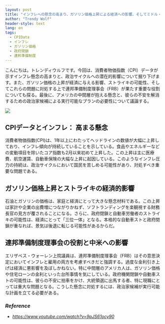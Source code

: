 ```yaml
---
layout: post
title: "インフレへの懸念の高まり、ガソリン価格上昇による経済への影響、そしてミドル・アメリカンの懸念への対応"
author: "Trendy Wolf"
header-style: text
lang: en
tags:
  - CPIData
  - インフレ
  - ガソリン価格
  - 政府閉鎖
  - 連邦準備制度
---
```


こんにちは。トレンディウルフです。今回は、消費者物価指数（CPI）データが示すインフレ懸念の高まりと、政治サイクルへの潜在的影響について掘り下げます。また、ガソリン価格の上昇が経済に与える影響、ストライキの可能性、そしてこれらの問題に対処する上で連邦準備制度理事会（FRB）が果たす重要な役割についても探る。最後に、アメリカの中間層が抱える懸念と、彼らの不安を解消するための政治家候補による実行可能なプランの必要性について議論する。

<img
    src="https://i.ytimg.com/vi/9pJS61ocy90/hqdefault.jpg"
/>


## CPIデータとインフレ： 高まる懸念
消費者物価指数(CPI)は、1年以上にわたってヘッドラインの数値が大幅に上昇しており、インフレ傾向が持続していることを示している。食品やエネルギーなどの変動項目を除いたコア指数も2月以来初めて上昇した。この上昇は主に医療費、航空運賃、自動車保険の大幅な上昇に起因している。このようなインフレ圧力の持続は、政治サイクルにおいて国民を苦しめる可能性があり、対処すべき重要な問題である。

## ガソリン価格上昇とストライキの経済的影響
石油とガソリンの価格は、家庭と経済にとって大きな懸念材料である。この上昇は家計や企業の出費増につながりかねず、ソフトランディングを楽観視する財務長官の見方が覆されることになる。さらに、政府閉鎖と自動車労働者のストライキの可能性は、経済にとって「三位一体」となる。本格的な自動車ストと政府閉鎖が重なれば、景気は後退に転じる可能性があるからだ。

## 連邦準備制度理事会の役割と中米への影響
エリザベス・ウォーレン上院議員は、連邦準備制度理事会（FRB）はその意思決定においてインフレと雇用の両方を考慮すべきだと強調する。過度な金利引き上げは経済に悪影響を及ぼしかねない。特に中間層のアメリカ人は、ガソリン価格や住宅ローンの金利といった台所事情を気にしている。政府機関閉鎖や自動車ストの可能性は、彼らの不安に拍車をかけ、大統領選に出馬する者、特に現職にとっては重大な問題となる。こうした懸念に対処するには、政治家候補が実行可能な計画を立てる必要がある。


### _Reference_
- _https://www.youtube.com/watch?v=9pJS61ocy90_

